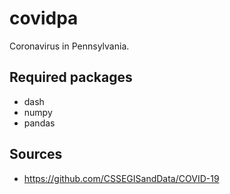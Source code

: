 # covidpa

Coronavirus in Pennsylvania.

## Required packages

- dash
- numpy
- pandas

## Sources

- https://github.com/CSSEGISandData/COVID-19
